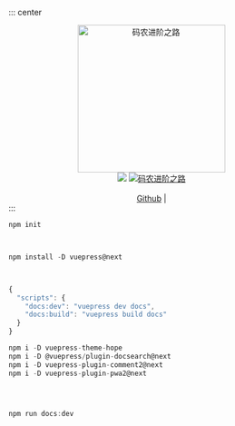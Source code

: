 
::: center
<div align="center">
  <a href="https://blog.hellolaws.com/">
    <img src="/image/logo.jpg" width="260px" alt="码农进阶之路">
  </a><br>
  <a href="https://blog.hellolaws.com/blog.html" target="_blank"><img src="https://img.shields.io/badge/博客-在线阅读-green.svg?style=for-the-badge"></a>
  <a href="https://github.com/leehuihui/damaidou" target="_blank"><img alt="码农进阶之路" src="https://img.shields.io/github/stars/leehuihui/damaidou?style=for-the-badge"></a><br><br>
<a href="https://github.com/leehuihui/damaidou">Github</a> |
</div>  
:::

```js
npm init



npm install -D vuepress@next



{
  "scripts": {
    "docs:dev": "vuepress dev docs",
    "docs:build": "vuepress build docs"
  }
}

npm i -D vuepress-theme-hope
npm i -D @vuepress/plugin-docsearch@next
npm i -D vuepress-plugin-comment2@next
npm i -D vuepress-plugin-pwa2@next




npm run docs:dev
```





